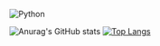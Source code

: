 ![Python](https://img.shields.io/badge/-Python-%230075a8?logo=python&logoColor=white&style=flat-square)

![Anurag's GitHub stats](https://github-readme-stats.vercel.app/api?username=linux-admin0001&show_icons=true&theme=radical)
[![Top Langs](https://github-readme-stats.vercel.app/api/top-langs/?username=linux-admin0001&layout=compact&theme=radical)](https://github.com/linux-admin0001/github-readme-stats)
